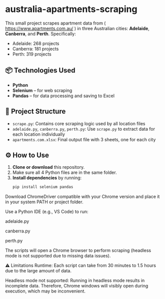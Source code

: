 # australia-apartments-scraping

This small project scrapes apartment data from ( https://www.apartments.com.au/ ) in three Australian cities: **Adelaide**, **Canberra**, and **Perth**. Specifically:
- Adelaide: 268 projects
- Canberra: 181 projects
- Perth: 319 projects

## 📦 Technologies Used
- **Python**
- **Selenium** – for web scraping
- **Pandas** – for data processing and saving to Excel

## 📁 Project Structure
- `scrape.py`: Contains core scraping logic used by all location files
- `adelaide.py`, `canberra.py`, `perth.py`: Use `scrape.py` to extract data for each location individually
- `apartments.com.xlsx`: Final output file with 3 sheets, one for each city

## ⚙️ How to Use

1. **Clone or download** this repository.
2. Make sure all 4 Python files are in the same folder.
3. **Install dependencies** by running:
   ```bash
   pip install selenium pandas
Download ChromeDriver compatible with your Chrome version and place it in your system PATH or project folder.

Use a Python IDE (e.g., VS Code) to run:

adelaide.py

canberra.py

perth.py

The scripts will open a Chrome browser to perform scraping (headless mode is not supported due to missing data issues).

⚠️ Limitations
Runtime: Each script can take from 30 minutes to 1.5 hours due to the large amount of data.

Headless mode not supported: Running in headless mode results in incomplete data. Therefore, Chrome windows will visibly open during execution, which may be inconvenient.
